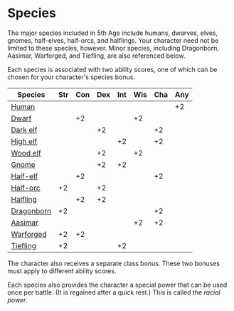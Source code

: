 # Species

The major species included in 5th Age include humans, dwarves, elves, gnomes, half-elves, half-orcs, and halflings. Your character need not be limited to these species, however. Minor species, including Dragonborn, Aasimar, Warforged, and Tiefling, are also referenced below.

Each species is associated with two ability scores, one of which can be chosen for your character's species bonus.

| **Species** | **Str** | **Con** | **Dex** | **Int** | **Wis** | **Cha** | **Any** |
| --- | --- | --- | --- | --- | --- | --- | --- |
| [Human](./Human.md) | | | | | | | +2 |
| [Dwarf](./Dwarf.md) | | +2 | | | +2 | | |
| [Dark elf](./Elf.md#dark-elf) | | | +2 | | | +2 | |
| [High elf](./Elf.md#high-elf) | | | | +2 | | +2 | |
| [Wood elf](./Elf.md#wood-elf) | | | +2 | | +2 | | |
| [Gnome](./Gnome.md) | | | +2 | +2 | | | |
| [Half-elf](./Half-Elf.md) | | +2 | | | | +2 | |
| [Half-orc](./Half-Orc.md) | +2 | | +2 | | | | |
| [Halfling](./Halfling.md) | | +2 | +2 | | | | |
| [Dragonborn](./Dragonborn.md) | +2 | | | | | +2 | |
| [Aasimar](./Aasimar.md) | | | | | +2 | +2 | |
| [Warforged](./Warforged.md) | +2 | +2 | | | | | |
| [Tiefling](./Tiefling.md) | +2 | | | +2 | | | |

The character also receives a separate class bonus. These two bonuses must apply to different ability scores.

Each species also provides the character a special power that can be used once per battle. (It is regained after a quick rest.) This is called the _racial power_.
